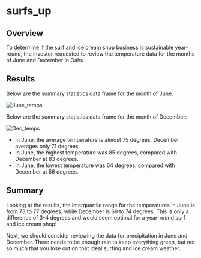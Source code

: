 # surfs_up
## Overview 
To determine if the surf and ice cream shop business is sustainable year-round, the investor requested to review the temperature data for the months of June and December in Oahu.

## Results
Below are the summary statistics data frame for the month of June:

![June_temps](https://user-images.githubusercontent.com/90974647/142738518-5e41f81a-ef95-4d1a-9855-a87efee892b3.PNG)

Below are the summary statistics data frame for the month of December:

![Dec_temps](https://user-images.githubusercontent.com/90974647/142738529-7c2d5aa4-75df-4ad4-991b-859a511a5601.PNG)

- In June, the average temperature is almost 75 degrees, December averages only 71 degrees.
- In June, the highest temperature was 85 degrees, compared with December at 83 degrees.
- In June, the lowest temperature was 64 degrees, compared with December at 56 degrees.

## Summary
Looking at the results, the interquartile range for the temperatures in June is from 73 to 77 degrees, while December is 69 to 74 degrees. This is only a difference of 3-4 degrees and would seem optimal for a year-round surf and ice cream shop!

Next, we should consider reviewing the data for precipitation in June and December. There needs to be enough rain to keep everything green, but not so much that you lose out on that ideal surfing and ice cream weather. 
